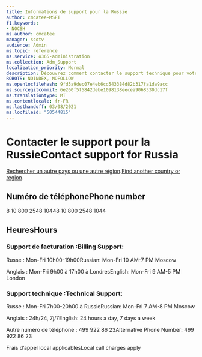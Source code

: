 ```yaml
---
title: Informations de support pour la Russie
author: cmcatee-MSFT
f1.keywords:
- NOCSH
ms.author: cmcatee
manager: scotv
audience: Admin
ms.topic: reference
ms.service: o365-administration
ms.collection: Adm_Support
localization_priority: Normal
description: Découvrez comment contacter le support technique pour votre pays ou région.
ROBOTS: NOINDEX, NOFOLLOW
ms.openlocfilehash: 9fd3a9dec07e4eb6cd543384d82b317fa1da9acc
ms.sourcegitcommit: 6e260f5f5842debe1098138eecea9068330dc17f
ms.translationtype: MT
ms.contentlocale: fr-FR
ms.lasthandoff: 03/08/2021
ms.locfileid: "50544815"
---
```

# <a name="contact-support-for-russia"></a><span data-ttu-id="dc27d-103">Contacter le support pour la Russie</span><span class="sxs-lookup"><span data-stu-id="dc27d-103">Contact support for Russia</span></span>

<span data-ttu-id="dc27d-104">[Rechercher un autre pays ou une autre région](../contact-support-for-business-products.md).</span><span class="sxs-lookup"><span data-stu-id="dc27d-104">[Find another country or region](../contact-support-for-business-products.md).</span></span>

## <a name="phone-number"></a><span data-ttu-id="dc27d-105">Numéro de téléphone</span><span class="sxs-lookup"><span data-stu-id="dc27d-105">Phone number</span></span>
<span data-ttu-id="dc27d-106">8 10 800 2548 1044</span><span class="sxs-lookup"><span data-stu-id="dc27d-106">8 10 800 2548 1044</span></span>

## <a name="hours"></a><span data-ttu-id="dc27d-107">Heures</span><span class="sxs-lookup"><span data-stu-id="dc27d-107">Hours</span></span>
### <a name="billing-support"></a><span data-ttu-id="dc27d-108">Support de facturation :</span><span class="sxs-lookup"><span data-stu-id="dc27d-108">Billing Support:</span></span>

<span data-ttu-id="dc27d-109">Russe : Mon-Fri 10h00-19h00</span><span class="sxs-lookup"><span data-stu-id="dc27d-109">Russian: Mon-Fri 10 AM-7 PM Moscow</span></span>

<span data-ttu-id="dc27d-110">Anglais : Mon-Fri 9h00 à 17h00 à Londres</span><span class="sxs-lookup"><span data-stu-id="dc27d-110">English: Mon-Fri 9 AM-5 PM London</span></span>

### <a name="technical-support"></a><span data-ttu-id="dc27d-111">Support technique :</span><span class="sxs-lookup"><span data-stu-id="dc27d-111">Technical Support:</span></span>

<span data-ttu-id="dc27d-112">Russe : Mon-Fri 7h00-20h00 à Russie</span><span class="sxs-lookup"><span data-stu-id="dc27d-112">Russian: Mon-Fri 7 AM-8 PM Moscow</span></span>

<span data-ttu-id="dc27d-113">Anglais : 24h/24, 7j/7</span><span class="sxs-lookup"><span data-stu-id="dc27d-113">English: 24 hours a day, 7 days a week</span></span>

<span data-ttu-id="dc27d-114">Autre numéro de téléphone : 499 922 86 23</span><span class="sxs-lookup"><span data-stu-id="dc27d-114">Alternative Phone Number: 499 922 86 23</span></span>

<span data-ttu-id="dc27d-115">Frais d’appel local applicables</span><span class="sxs-lookup"><span data-stu-id="dc27d-115">Local call charges apply</span></span>

